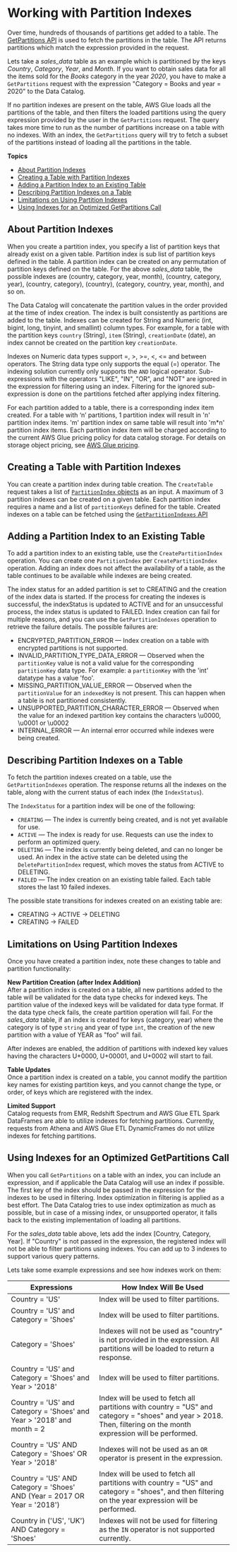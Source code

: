 # Working with Partition Indexes<a name="partition-indexes"></a>

Over time, hundreds of thousands of partitions get added to a table\. The [GetPartitions API](https://docs.aws.amazon.com/glue/latest/webapi/API_GetPartitions.html) is used to fetch the partitions in the table\. The API returns partitions which match the expression provided in the request\.

Lets take a *sales\_data* table as an example which is partitioned by the keys *Country*, *Category*, *Year*, and *Month*\. If you want to obtain sales data for all the items sold for the *Books* category in the year *2020*, you have to make a `GetPartitions` request with the expression "Category = Books and year = 2020" to the Data Catalog\.

If no partition indexes are present on the table, AWS Glue loads all the partitions of the table, and then filters the loaded partitions using the query expression provided by the user in the `GetPartitions` request\. The query takes more time to run as the number of partitions increase on a table with no indexes\. With an index, the `GetPartitions` query will try to fetch a subset of the partitions instead of loading all the partitions in the table\.

**Topics**
+ [About Partition Indexes](#partition-index-1)
+ [Creating a Table with Partition Indexes](#partition-index-creating-table)
+ [Adding a Partition Index to an Existing Table](#partition-index-existing-table)
+ [Describing Partition Indexes on a Table](#partition-index-describing)
+ [Limitations on Using Partition Indexes](#partition-index-limitations)
+ [Using Indexes for an Optimized GetPartitions Call](#partition-index-getpartitions)

## About Partition Indexes<a name="partition-index-1"></a>

When you create a partition index, you specify a list of partition keys that already exist on a given table\. Partition index is sub list of partition keys defined in the table\. A partition index can be created on any permutation of partition keys defined on the table\. For the above *sales\_data* table, the possible indexes are \(country, category, year, month\), \(country, category, year\), \(country, category\), \(country\), \(category, country, year, month\), and so on\.

The Data Catalog will concatenate the partition values in the order provided at the time of index creation\. The index is built consistently as partitions are added to the table\. Indexes can be created for String and Numeric \(int, bigint, long, tinyint, and smallint\) column types\. For example, for a table with the partition keys `country` \(String\), `item` \(String\), `creationDate` \(date\), an index cannot be created on the partition key `creationDate`\.

Indexes on Numeric data types support =, >, >=, <, <= and between operators\. The String data type only supports the equal \(=\) operator\. The indexing solution currently only supports the `AND` logical operator\. Sub\-expressions with the operators "LIKE", "IN", "OR", and "NOT" are ignored in the expression for filtering using an index\. Filtering for the ignored sub\-expression is done on the partitions fetched after applying index filtering\.

For each partition added to a table, there is a corresponding index item created\. For a table with ‘n’ partitions, 1 partition index will result in 'n' partition index items\. 'm' partition index on same table will result into 'm\*n' partition index items\. Each partition index item will be charged according to the current AWS Glue pricing policy for data catalog storage\. For details on storage object pricing, see [AWS Glue pricing](http://aws.amazon.com/glue/pricing/)\.

## Creating a Table with Partition Indexes<a name="partition-index-creating-table"></a>

You can create a partition index during table creation\. The `CreateTable` request takes a list of [`PartitionIndex` objects](https://docs.aws.amazon.com/glue/latest/dg/aws-glue-api-catalog-tables.html#aws-glue-api-catalog-tables-PartitionIndex) as an input\. A maximum of 3 partition indexes can be created on a given table\. Each partition index requires a name and a list of `partitionKeys` defined for the table\. Created indexes on a table can be fetched using the [`GetPartitionIndexes` API](https://docs.aws.amazon.com/glue/latest/dg/aws-glue-api-catalog-tables.html#aws-glue-api-catalog-tables-GetPartitionIndexes)

## Adding a Partition Index to an Existing Table<a name="partition-index-existing-table"></a>

To add a partition index to an existing table, use the `CreatePartitionIndex` operation\. You can create one `PartitionIndex` per `CreatePartitionIndex` operation\. Adding an index does not affect the availability of a table, as the table continues to be available while indexes are being created\.

The index status for an added partition is set to CREATING and the creation of the index data is started\. If the process for creating the indexes is successful, the indexStatus is updated to ACTIVE and for an unsuccessful process, the index status is updated to FAILED\. Index creation can fail for multiple reasons, and you can use the `GetPartitionIndexes` operation to retrieve the failure details\. The possible failures are:
+ ENCRYPTED\_PARTITION\_ERROR — Index creation on a table with encrypted partitions is not supported\.
+ INVALID\_PARTITION\_TYPE\_DATA\_ERROR — Observed when the `partitionKey` value is not a valid value for the corresponding `partitionKey` data type\. For example: a `partitionKey` with the 'int' datatype has a value 'foo'\.
+ MISSING\_PARTITION\_VALUE\_ERROR — Observed when the `partitionValue` for an `indexedKey` is not present\. This can happen when a table is not partitioned consistently\.
+ UNSUPPORTED\_PARTITION\_CHARACTER\_ERROR — Observed when the value for an indexed partition key contains the characters \\u0000, \\u0001 or \\u0002
+ INTERNAL\_ERROR — An internal error occurred while indexes were being created\. 

## Describing Partition Indexes on a Table<a name="partition-index-describing"></a>

To fetch the partition indexes created on a table, use the `GetPartitionIndexes` operation\. The response returns all the indexes on the table, along with the current status of each index \(the `IndexStatus`\)\.

The `IndexStatus` for a partition index will be one of the following:
+ `CREATING` — The index is currently being created, and is not yet available for use\.
+ `ACTIVE` — The index is ready for use\. Requests can use the index to perform an optimized query\.
+ `DELETING` — The index is currently being deleted, and can no longer be used\. An index in the active state can be deleted using the `DeletePartitionIndex` request, which moves the status from ACTIVE to DELETING\.
+ `FAILED` — The index creation on an existing table failed\. Each table stores the last 10 failed indexes\.

The possible state transitions for indexes created on an existing table are:
+ CREATING → ACTIVE → DELETING
+ CREATING → FAILED

## Limitations on Using Partition Indexes<a name="partition-index-limitations"></a>

Once you have created a partition index, note these changes to table and partition functionality:

**New Partition Creation \(after Index Addition\)**  
After a partition index is created on a table, all new partitions added to the table will be validated for the data type checks for indexed keys\. The partition value of the indexed keys will be validated for data type format\. If the data type check fails, the create partition operation will fail\. For the *sales\_data* table, if an index is created for keys \(category, year\) where the category is of type `string` and year of type `int`, the creation of the new partition with a value of YEAR as "foo" will fail\.

After indexes are enabled, the addition of partitions with indexed key values having the characters U\+0000, U\+00001, and U\+0002 will start to fail\.

**Table Updates**  
Once a partition index is created on a table, you cannot modify the partition key names for existing partition keys, and you cannot change the type, or order, of keys which are registered with the index\.

**Limited Support**  
Catalog requests from EMR, Redshift Spectrum and AWS Glue ETL Spark DataFrames are able to utilize indexes for fetching partitions\. Currently, requests from Athena and AWS Glue ETL DynamicFrames do not utilize indexes for fetching partitions\.

## Using Indexes for an Optimized GetPartitions Call<a name="partition-index-getpartitions"></a>

When you call `GetPartitions` on a table with an index, you can include an expression, and if applicable the Data Catalog will use an index if possible\. The first key of the index should be passed in the expression for the indexes to be used in filtering\. Index optimization in filtering is applied as a best effort\. The Data Catalog tries to use index optimization as much as possible, but in case of a missing index, or unsupported operator, it falls back to the existing implementation of loading all partitions\. 

For the *sales\_data* table above, lets add the index \[Country, Category, Year\]\. If "Country" is not passed in the expression, the registered index will not be able to filter partitions using indexes\. You can add up to 3 indexes to support various query patterns\.

Lets take some example expressions and see how indexes work on them:


| Expressions | How Index Will Be Used | 
| --- | --- | 
|  Country = 'US'  |  Index will be used to filter partitions\.  | 
|  Country = 'US' and Category = 'Shoes'  |  Index will be used to filter partitions\.  | 
|  Category = 'Shoes'  |  Indexes will not be used as "country" is not provided in the expression\. All partitions will be loaded to return a response\.  | 
|  Country = 'US' and Category = 'Shoes' and Year > '2018'  |  Index will be used to filter partitions\.  | 
|  Country = 'US' and Category = 'Shoes' and Year > '2018' and month = 2  |  Index will be used to fetch all partitions with country = "US" and category = "shoes" and year > 2018\. Then, filtering on the month expression will be performed\.  | 
|  Country = 'US' AND Category = 'Shoes' OR Year > '2018'  |  Indexes will not be used as an `OR` operator is present in the expression\.  | 
|  Country = 'US' AND Category = 'Shoes' AND \(Year = 2017 OR Year = '2018'\)  |  Index will be used to fetch all partitions with country = "US" and category = "shoes", and then filtering on the year expression will be performed\.  | 
|  Country in \('US', 'UK'\) AND Category = 'Shoes'  |  Indexes will not be used for filtering as the `IN` operator is not supported currently\.  | 